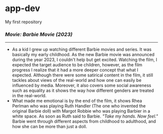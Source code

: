 # app-dev
My first repository

### ***Movie: Barbie Movie (2023)***
___
- As a kid I grew up watching different Barbie movies and series. It was basically my early childhood. As the new Barbie movie was announced during the year 2023, I couldn't help but get excited. Watching the film, I expected the target audience to be children, however, as the film progress I realize that it had a more deeper concept that what I expected. Although there were some satirical content in the film, it still tackles about views of the real-world and how one can easily be influenced by media. Moreover, it also covers some social awareness such as equality as it shows the way how different genders are treated in the real-world.
- What made me emotional is by the end of the film, it shows Rhea Perlman who was playing Ruth Handler (The one who invented the original Barbie doll) with Margot Robbie who was playing Barbier in a white space. As soon as Ruth said to Barbie. *"Take my hands. Now feel."* Barbie went through different aspects from childhood to adulthood, and how she can be more than just a doll.

